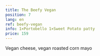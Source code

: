 ```yaml
---
title: The Beefy Vegan
position: 7
lang: en
ref: beefy-vegan
info: 1×Portobello 1×Sweet Potato patty
price: 159
---
```


Vegan cheese, vegan roasted corn mayo
